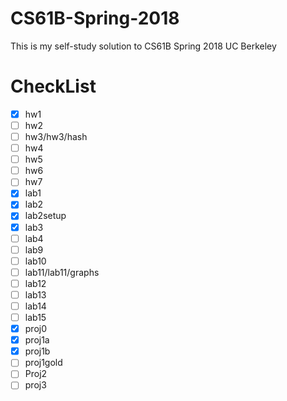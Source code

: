 # CS61B-Spring-2018
This is my self-study solution to CS61B Spring 2018 UC Berkeley

# CheckList
- [x] hw1
- [ ] hw2
- [ ] hw3/hw3/hash
- [ ] hw4
- [ ] hw5
- [ ] hw6
- [ ] hw7
- [x] lab1
- [x] lab2
- [x] lab2setup
- [x] lab3
- [ ] lab4
- [ ] lab9
- [ ] lab10
- [ ] lab11/lab11/graphs
- [ ] lab12
- [ ] lab13
- [ ] lab14
- [ ] lab15
- [x] proj0
- [x] proj1a
- [x] proj1b
- [ ] proj1gold
- [ ] Proj2
- [ ] proj3
